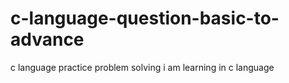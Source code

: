 # c-language-question-basic-to-advance
c language practice problem solving 
i am learning in c language  
